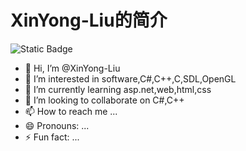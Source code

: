 # XinYong-Liu的简介
![Static Badge](https://img.shields.io/badge/C%23-brightgreen?logo=dotnet&logoColor=%23512BD4&labelColor=white)
- 👋 Hi, I’m @XinYong-Liu
- 👀 I’m interested in software,C#,C++,C,SDL,OpenGL
- 🌱 I’m currently learning asp.net,web,html,css
- 💞️ I’m looking to collaborate on C#,C++
- 📫 How to reach me ...
- 😄 Pronouns: ...
- ⚡ Fun fact: ...

<!---
XinYong-Liu/XinYong-Liu is a ✨ special ✨ repository because its `README.md` (this file) appears on your GitHub profile.
You can click the Preview link to take a look at your changes.
--->
